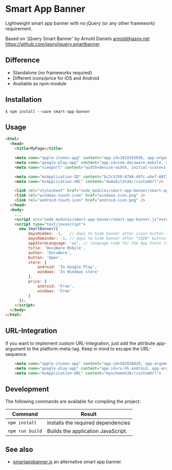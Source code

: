 Smart App Banner
================

Lightweight smart app banner with no jQuery (or any other framework) requirement.

Based on 'jQuery Smart Banner' by Arnold Daniels <arnold@jasny.net> https://github.com/jasny/jquery.smartbanner

## Difference

* Standalone (no frameworks required)
* Different icons/price for iOS and Android
* Available as npm-module

## Installation

`$ npm install --save smart-app-banner`


## Usage

```html
<html>
  <head>
    <title>MyPage</title>

    <meta name="apple-itunes-app" content="app-id=1019193036, app-argument=dwmobile%3A//customUrl">
    <meta name="google-play-app" content="app-id=com.docuware.mobile, app-argument=dwmobile%3A//customUrl">
    <meta name="viewport" content="width=device-width, initial-scale=1.0">

    <meta name="msApplication-ID" content="bc2c5350-67b8-497c-a5ef-68f28f70d3d1"/>
    <meta name="msApplication-URL" content="dwmobile%3A//customUrl"/>

    <link rel="stylesheet" href="node_modules/smart-app-banner/smart-app-banner.css" type="text/css" media="screen">
    <link rel="windows-touch-icon" href="windows-icon.png" />
    <link rel="android-touch-icon" href="android-icon.png" />
  </head>
  <body>
    ...
    <script src="node_modules/smart-app-banner/smart-app-banner.js"></script>
    <script type="text/javascript">
      new SmartBanner({
          daysHidden: -1,   // days to hide banner after close button is clicked (defaults to 15)
          daysReminder: -1, // days to hide banner after "VIEW" button is clicked (defaults to 90)
          appStoreLanguage: 'us', // language code for the App Store (defaults to user's browser language)
          title: 'DocuWare Mobile',
          author: 'DocuWare',
          button: 'Open',
          store: {
              android: 'In Google Play',
              windows: 'In Windows store'
          },
          price: {
              android: 'Free',
              windows: 'Free'
          }
      });
    </script>
  </body>
</html>
```

## URL-Integration

If you want to implement custom URL-Integration, just add the attribute app-argument to the platform-meta-tag. Keep in mind to escape the URL-sequence.
```html
    <meta name="apple-itunes-app" content="app-id=502838820, app-argument=myscheme%3A//customUrl">
    <meta name="google-play-app" content="app-id=ru.hh.android, app-argument=myscheme%3A//customUrl">
    <meta name="msApplication-URL" content="myscheme%3A//customUrl">
```

## Development

The following commands are available for compiling the project:

| Command | Result |
| ------- | ------ |
| `npm install` | Installs the required dependencies |
| `npm run build` | Builds the application JavaScript. |

## See also

* [smartappbanner.js](https://github.com/ain/smartbanner.js) an alternative smart app banner.
